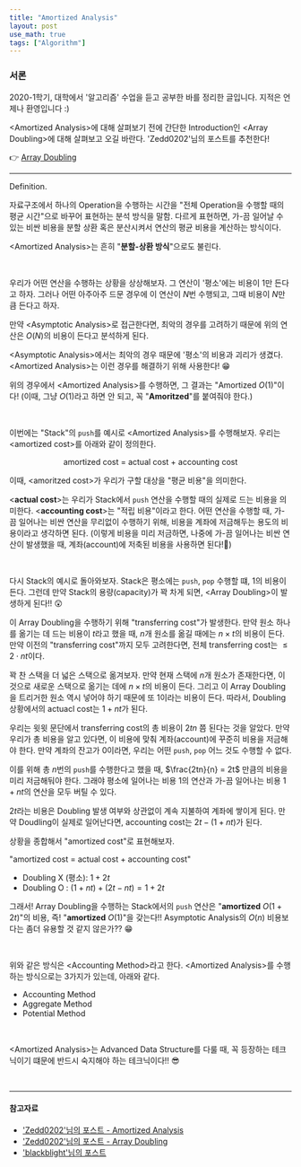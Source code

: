 ```yaml
---
title: "Amortized Analysis"
layout: post
use_math: true
tags: ["Algorithm"]
---
```


### 서론

2020-1학기, 대학에서 '알고리즘' 수업을 듣고 공부한 바를 정리한 글입니다. 지적은 언제나 환영입니다 :)

\<Amortized Analysis\>에 대해 살펴보기 전에 간단한 Introduction인 \<Array Doubling\>에 대해 살펴보고 오길 바란다. 'Zedd0202'님의 포스트를 추천한다!

👉 [Array Doubling](https://zeddios.tistory.com/62)

<hr/>

<span class="statement-title">Definition.</span><br>

자료구조에서 하나의 Operation을 수행하는 시간을 "전체 Operation을 수행할 때의 평균 시간"으로 바꾸어 표현하는 분석 방식을 말함. 다르게 표현하면, <span class="half_HL">가-끔 일어날 수 있는 비싼 비용을 분할 상환 혹은 분산시켜서 연산의 평균 비용을 계산</span>하는 방식이다.

\<Amortized Analysis\>는 흔히 "**분할-상환 방식**"으로도 불린다.

<br/>

우리가 어떤 연산을 수행하는 상황을 상상해보자. 그 연산이 '평소'에는 비용이 $1$만 든다고 하자. 그러나 어떤 아주아주 드문 경우에 이 연산이 $N$번 수행되고, 그때 비용이 $N$만큼 든다고 하자.

만약 \<Asymptotic Analysis\>로 접근한다면, 최악의 경우를 고려하기 때문에 위의 연산은 $O(N)$의 비용이 든다고 분석하게 된다.

\<Asymptotic Analysis\>에서는 최악의 경우 때문에 '평소'의 비용과 괴리가 생겼다. \<Amortized Analysis\>는 이런 경우를 해결하기 위해 사용한다! 😁

위의 경우에서 \<Amortized Analysis\>를 수행하면, 그 결과는 "Amortized $O(1)$"이다! (이때, 그냥 $O(1)$라고 하면 안 되고, 꼭 "**Amoritzed**"를 붙여줘야 한다.)

<br/>

이번에는 "Stack"의 `push`를 예시로 \<Amortized Analysis\>를 수행해보자. 우리는 \<amortized cost\>를 아래와 같이 정의한다.

<div class="statement" markdown="1" align="center">

amortized cost = actual cost + accounting cost

</div>

이때, \<amoritzed cost\>가 우리가 구할 대상을 "평균 비용"을 의미한다.

\<**actual cost**\>는 우리가 Stack에서 `push` 연산을 수행할 때의 실제로 드는 비용을 의미한다. \<**accounting cost**\>는 "적립 비용"이라고 한다. 어떤 연산을 수행할 때, 가-끔 일어나는 비싼 연산을 무리없이 수행하기 위해, 비용을 계좌에 저금해두는 용도의 비용이라고 생각하면 된다. (이렇게 비용을 미리 저금하면, 나중에 가-끔 일어나는 비싼 연산이 발생했을 때, 계좌(account)에 저축된 비용을 사용하면 된다!🤩)

<br/>

다시 Stack의 예시로 돌아와보자. Stack은 평소에는 `push`, `pop` 수행할 떄, $1$의 비용이 든다. 그런데 만약 Stack의 용량(capacity)가 꽉 차게 되면, \<Array Doubling\>이 발생하게 된다!! 😲 

이 Array Doubling을 수행하기 위해 "transferring cost"가 발생한다. 만약 원소 하나를 옮기는 데 드는 비용이 $t$라고 했을 때, $n$개 원소를 옮길 때에는 $n \times t$의 비용이 든다. 만약 이전의 "transferring cost"까지 모두 고려한다면, 전체 transferring cost는 $\le 2 \cdot n t$이다.

꽉 찬 스택을 더 넓은 스택으로 옮겨보자. 만약 현재 스택에 $n$개 원소가 존재한다면, 이것으로 새로운 스택으로 옮기는 데에 $n \times t$의 비용이 든다. 그리고 이 Array Doubling을 트리거한 원소 역시 넣어야 하기 때문에 또 $1$이라는 비용이 든다. 따라서, Doubling 상황에서의 actuacl cost는 $1 + nt$가 된다.

우리는 윗윗 문단에서 transferring cost의 총 비용이 $2tn$ 쯤 된다는 것을 알았다. 만약 우리가 총 비용을 알고 있다면, 이 비용에 맞춰 계좌(account)에 꾸준히 비용을 저금해야 한다. 만약 계좌의 잔고가 0이라면, 우리는 어떤 `push`, `pop` 어느 것도 수행할 수 없다. 

이를 위해 <span class="half_HL">총 $n$번의 `push`를 수행한다고 했을 때, $\frac{2tn}{n} = 2t$ 만큼의 비용을 미리 저금해둬야 한다.</span> 그래야 평소에 일어나는 비용 $1$의 연산과 가-끔 일어나는 비용 $1+nt$의 연산을 모두 버틸 수 있다. 

$2t$라는 비용은 Doubling 발생 여부와 상관없이 계속 지불하여 계좌에 쌓이게 된다. 만약 Doudling이 실제로 일어난다면, accounting cost는 $2t - (1 + nt)$가 된다.

상황을 종합해서 "amortized cost"로 표현해보자.

"amortized cost  = actual cost + accounting cost"

- Doubling X (평소): $1 + 2t$
- Doubling O : $(1+nt) + (2t - nt) = 1 + 2t$

그래서! Array Doubling을 수행하는 Stack에서의 `push` 연산은 "**amortized** $O(1+2t)$"의 비용, 즉! "**amortized** $O(1)$"을 갖는다!! Asymptotic Analysis의 $O(n)$ 비용보다는 좀더 유용할 것 같지 않은가?? 😁

<br/>

위와 같은 방식은 \<Accounting Method\>라고 한다. \<Amortized Analysis\>를 수행하는 방식으로는 3가지가 있는데, 아래와 같다.

- Accounting Method
- Aggregate Method
- Potential Method

<br/>

\<Amortized Analysis\>는 Advanced Data Structure를 다룰 때, 꼭 등장하는 테크닉이기 떄문에 반드시 숙지해야 하는 테크닉이다!! 😎

<br/>

<hr/>

#### 참고자료

- ['Zedd0202'님의 포스트 - Amortized Analysis](https://zeddios.tistory.com/60)
- ['Zedd0202'님의 포스트 - Array Doubling](https://zeddios.tistory.com/62)
- ['blackblight'님의 포스트](https://blog.naver.com/blackblight/40098147530)